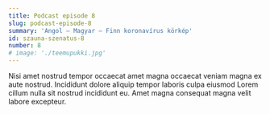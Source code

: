 ```yaml
---
title: Podcast episode 8
slug: podcast-episode-8
summary: 'Angol – Magyar – Finn koronavírus körkép'
id: szauna-szenatus-8
number: 8
# image: './teemupukki.jpg'
---
```


Nisi amet nostrud tempor occaecat amet magna occaecat veniam magna ex aute nostrud. Incididunt dolore aliquip tempor laboris culpa eiusmod Lorem cillum nulla sit nostrud incididunt eu. Amet magna consequat magna velit labore excepteur.